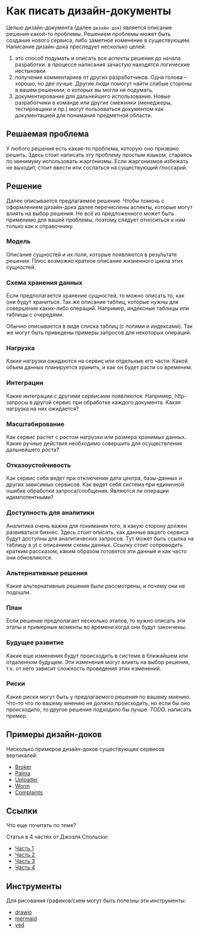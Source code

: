 # Как писать дизайн-документы

Целью дизайн-документа (далее `дизайн-док`) является описание решения какой-то проблемы.
Решением проблемы может быть создание нового сервиса, либо заметное изменение в существующем.
Написание дизайн-дока преследует несколько целей:
 1. это способ подумать и описать все аспекты решения до начала разработки.
  в процессе написания зачастую находятся логические нестыковки.
 2. получение комментариев от других разработчиков. 
 Одна голова – хорошо, но две лучше. Другие люди помогут найти слабые стороны в вашем решениии,
  о которых вы могли не подумать.
 3. документирование для дальнейшего использования. 
 Новые разработчики в команде или другие смежники (менеджеры, тестировщики и пр.) могут пользоваться документом
  как документацией для понимания предметной области.

## Решаемая проблема
У любого решения есть какая-то проблема, которую оно призвано решить.
Здесь стоит написать эту проблему простым языком, стараясь по минимуму использовать жаргонизмы.
Если жаргонизмов избежать не выходит, стоит ввести или сослаться на существующий глоссарий.

## Решение
Далее описывается предлагаемое решение.
Чтобы помочь с оформлением дизайн-дока далее перечислены аспекты, которые могут влиять на выбор решения.
Не всё из предложенного может быть применимо для вашей проблемы, 
поэтому следует относиться к ним только как к справочнику.

### Модель
Описание сущностей и их поля, которые появляются в результате решения.
Плюс возможно краткое описание жизненного цикла этих сущностей.

### Схема хранения данных
Если предполагается хранение сущностей, то можно описать то, как они будут храниться.
Так же описание таблиц, которые нужны для совершения каких-либо операций. 
Например, индексные таблицы или таблицы с очередями.

Обычно описывается в виде списка таблиц (с полями и индексами).
Так же могут быть приведены примеры запросов для некоторых операций.

### Нагрузка
Какие нагрузки ожидаются на сервис или отдельные его части.
Какой объем данных планируется хранить, и как он будет расти со временем.

### Интеграции
Какие интеграции с другими сервисами появляются.
Например, http-запросы в другой сервис при обработке каждого документа.
Какая нагрузка на них ожидается?

### Масштабирование
Как сервис растет с ростом нагрузки или размера хранимых данных.
Какие ручные действия необходимо совершить для осуществления дальнейшего роста?

### Отказоустойчивость
Как сервис себя ведет при отключении дата центра, базы-данных и других зависимых сервисов.
Как ведет себя система при единичной ошибке обработки запроса/сообщения. 
Являются ли операции идемпотентными?

### Доступность для аналитики
Аналитика очень важна для понимания того, в какую сторону должен развиваться бизнес.
Здесь стоит описать, как данные вашего сервиса будут доступны для аналитических запросов.
Тут может быть ссылка на таблицу в yt с описанием схемы данных.
Ссылку стоит сопроводить кратким рассказом, каким образом готовятся эти данные и как часто они обновляются.

### Альтернативные решения
Какие альтернативные решения были рассмотрены, и почему они не подошли.

### План
Если решение предполагает несколько этапов, то нужно описать эти этапы 
и примерные моменты во времени когда они будут закончены. 

### Будущее развитие
Какие еще изменения будут происходить в системе в ближайшем или отдаленном будущем.
Эти изменения могут влиять на выбор решения, т.к. от него зависит сложность проведения этих изменений.  

### Риски

Какие риски могут быть у предлагаемого решения по вашему мнению.
Что-то что по вашему мнению не должно происходить, но если бы оно происходило, то другое решение подходило бы лучше.
*TODO*: написать пример.

## Примеры дизайн-доков

Несколько примеров дизайн-доков существующих сервисов вертикалей:
 - [Broker](https://docs.yandex-team.ru/classifieds-infra/broker/design)
 - [Palma](https://docs.yandex-team.ru/classifieds-infra/palma/design)
 - [Uploader](https://wiki.yandex-team.ru/vertis/uploader/)
 - [Worm](https://wiki.yandex-team.ru/vertis/worm/)
 - [Complaints](https://wiki.yandex-team.ru/vsqmanagement/complaints/Complaints2/)

## Ссылки
Что еще почитать по теме?

Статья в 4 частях от Джоэля Спольски:
 - [Часть 1](https://www.joelonsoftware.com/2000/10/02/painless-functional-specifications-part-1-why-bother/)
 - [Часть 2](https://www.joelonsoftware.com/2000/10/03/painless-functional-specifications-part-2-whats-a-spec/)
 - [Часть 3](https://www.joelonsoftware.com/2000/10/04/painless-functional-specifications-part-3-but-how/)
 - [Часть 4](https://www.joelonsoftware.com/2000/10/15/painless-functional-specifications-part-4-tips/)

## Инструменты

Для рисования графиков/схем могут быть полезны эти инструменты:
 - [drawio](https://drawio.yandex-team.ru)
 - [mermaid](https://mermaid-js.github.io/mermaid-live-editor/)
 - [yed](https://www.yworks.com/products/yed)
